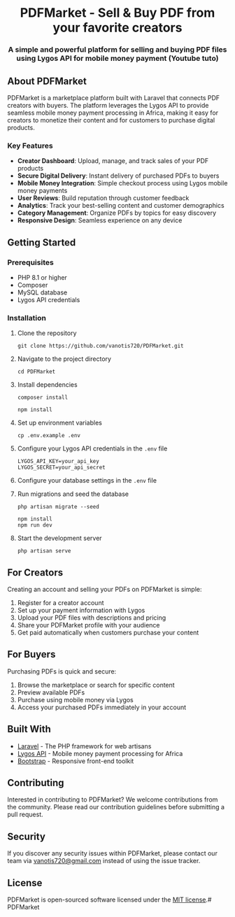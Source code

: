 <p align="center"><h1 align="center">PDFMarket - Sell & Buy PDF from your favorite creators</h1></p>
<p align="center"><h3 align="center">A simple and powerful platform for selling and buying PDF files using Lygos API for mobile money payment (Youtube tuto)</h3></p>

## About PDFMarket

PDFMarket is a marketplace platform built with Laravel that connects PDF creators with buyers. The platform leverages the Lygos API to provide seamless mobile money payment processing in Africa, making it easy for creators to monetize their content and for customers to purchase digital products.

### Key Features

- **Creator Dashboard**: Upload, manage, and track sales of your PDF products
- **Secure Digital Delivery**: Instant delivery of purchased PDFs to buyers
- **Mobile Money Integration**: Simple checkout process using Lygos mobile money payments
- **User Reviews**: Build reputation through customer feedback
- **Analytics**: Track your best-selling content and customer demographics
- **Category Management**: Organize PDFs by topics for easy discovery
- **Responsive Design**: Seamless experience on any device

## Getting Started

### Prerequisites

- PHP 8.1 or higher
- Composer
- MySQL database
- Lygos API credentials

### Installation

1. Clone the repository
   ```
   git clone https://github.com/vanotis720/PDFMarket.git
   ```

2. Navigate to the project directory
   ```
   cd PDFMarket
   ```

3. Install dependencies
   ```
   composer install
   ```
    ```
    npm install
    ```

4. Set up environment variables
   ```
   cp .env.example .env
   ```

5. Configure your Lygos API credentials in the `.env` file
   ```
   LYGOS_API_KEY=your_api_key
   LYGOS_SECRET=your_api_secret
   ```

6. Configure your database settings in the `.env` file

7. Run migrations and seed the database
   ```
   php artisan migrate --seed
   ```
   ```
   npm install
   npm run dev
   ```

8. Start the development server

   ```
   php artisan serve
   ```

## For Creators

Creating an account and selling your PDFs on PDFMarket is simple:

1. Register for a creator account
2. Set up your payment information with Lygos
3. Upload your PDF files with descriptions and pricing
4. Share your PDFMarket profile with your audience
5. Get paid automatically when customers purchase your content

## For Buyers

Purchasing PDFs is quick and secure:

1. Browse the marketplace or search for specific content
2. Preview available PDFs
3. Purchase using mobile money via Lygos
4. Access your purchased PDFs immediately in your account

## Built With

- [Laravel](https://laravel.com) - The PHP framework for web artisans
- [Lygos API](https://www.lygosapp.com) - Mobile money payment processing for Africa
- [Bootstrap](https://getbootstrap.com) - Responsive front-end toolkit

## Contributing

Interested in contributing to PDFMarket? We welcome contributions from the community. Please read our contribution guidelines before submitting a pull request.

## Security

If you discover any security issues within PDFMarket, please contact our team via [vanotis720@gmail.com](mailto:vanotis720@gmail.com) instead of using the issue tracker.

## License

PDFMarket is open-sourced software licensed under the [MIT license](https://opensource.org/licenses/MIT).# PDFMarket
